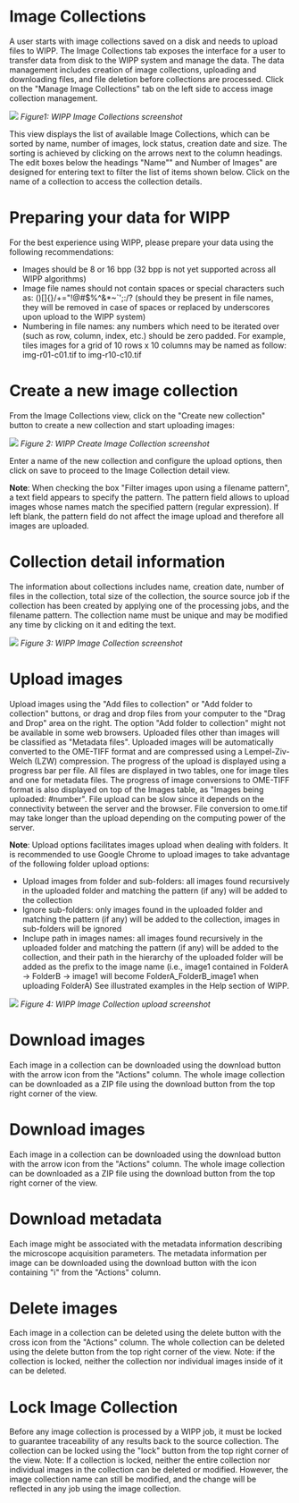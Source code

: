 # Image Collections

A user starts with image collections saved on a disk and needs to upload files to WIPP. The Image Collections tab exposes the interface for a user to transfer data from disk to the WIPP system and manage the data. The data management includes creation of image collections, uploading and downloading files, and file deletion before collections are processed. Click on the "Manage Image Collections" tab on the left side to access image collection management. 

![](image-collections-list.png)
*Figure1: WIPP Image Collections screenshot*

This view displays the list of available Image Collections, which can be sorted by name, number of images, lock status, creation date and size. The sorting is achieved by clicking on the arrows next to the column headings. 
The edit boxes below the headings "Name"" and Number of Images" are designed for entering text to filter the list of items shown below. Click on the name of a collection to access the collection details.

# Preparing your data for WIPP

For the best experience using WIPP, please prepare your data using the following recommendations:
* Images should be 8 or 16 bpp (32 bpp is not yet supported across all WIPP algorithms)
* Image file names should not contain spaces or special characters such as: ()[]{}\/+="!@#$%^&*~`';:/? (should they be present in file names, they will be removed in case of spaces or replaced by underscores upon upload to the WIPP system)
* Numbering in file names: any numbers which need to be iterated over (such as row, column, index, etc.) should be zero padded. 
For example, tiles images for a grid of 10 rows x 10 columns may be named as follow: img-r01-c01.tif to img-r10-c10.tif

# Create a new image collection

From the Image Collections view, click on the "Create new collection" button to create a new collection and start uploading images:

![](new-images-collection.png)
*Figure 2: WIPP Create Image Collection screenshot*

Enter a name of the new collection and configure the upload options, then click on save to proceed to the Image Collection detail view.

**Note**: When checking the box "Filter images upon using a filename pattern", a text field appears to specify the pattern. The pattern field allows to upload images whose names match the specified pattern (regular expression). If left blank, the pattern field do not affect the image upload and therefore all images are uploaded.

# Collection detail information

The information about collections includes name, creation date, number of files in the collection, total size of the collection, the source source job if the collection has been created by applying one of the processing jobs, and the filename pattern. The collection name must be unique and may be modified any time by clicking on it and editing the text.

![](collection-detail.png)
*Figure 3: WIPP Image Collection screenshot*

# Upload images

Upload images using the "Add files to collection" or "Add folder to collection" buttons, or drag and drop files from your computer to the "Drag and Drop" area on the right. The option "Add folder to collection" might not be available in some web browsers. Uploaded files other than images will be classified as "Metadata files". Uploaded images will be automatically converted to the OME-TIFF format and are compressed using a Lempel-Ziv-Welch (LZW) compression.
The progress of the upload is displayed using a progress bar per file. All files are displayed in two tables, one for image tiles and one for metadata files. The progress of image conversions to OME-TIFF format is also displayed on top of the Images table, as "Images being uploaded: #number". 
File upload can be slow since it depends on the connectivity between the server and the browser. File conversion to ome.tif may take longer than the upload depending on the computing power of the server.

**Note**: Upload options facilitates images upload when dealing with folders.
It is recommended to use Google Chrome to upload images to take advantage of the following folder upload options:
- Upload images from folder and sub-folders: all images found recursively in the uploaded folder and matching the pattern (if any) will be added to the collection
- Ignore sub-folders: only images found in the uploaded folder and matching the pattern (if any) will be added to the collection, images in sub-folders will be ignored
- Inclupe path in images names: all images found recursively in the uploaded folder and matching the pattern (if any) will be added to the collection, and their path in the hierarchy of the uploaded folder will be added as the prefix to the image name (i.e., image1 contained in FolderA -> FolderB -> image1 will become FolderA_FolderB_image1 when uploading FolderA)
See illustrated examples in the Help section of WIPP.

![](upload-images.png)
*Figure 4: WIPP Image Collection upload screenshot*

# Download images

Each image in a collection can be downloaded using the download button with the arrow icon from the "Actions" column. 
The whole image collection can be downloaded as a ZIP file using the download button from the top right corner of the view.

# Download images

Each image in a collection can be downloaded using the download button with the arrow icon from the "Actions" column. 
The whole image collection can be downloaded as a ZIP file using the download button from the top right corner of the view.

# Download metadata

Each image might be associated with the metadata information describing the microscope acquisition parameters. The metadata information per image can be downloaded using the download button with the icon containing "i" from the "Actions" column. 

# Delete images

Each image in a collection can be deleted using the delete button with the cross icon from the "Actions" column. The whole collection can be deleted using the delete button from the top right corner of the view.
Note: if the collection is locked, neither the collection nor individual images inside of it can be deleted.

# Lock Image Collection

Before any image collection is processed by a WIPP job, it must be locked to guarantee traceability of any results back to the source collection. The collection can be locked using the "lock" button from the top right corner of the view.
Note: If a collection is locked, neither the entire collection nor individual images in the collection can be deleted or modified. However, the image collection name can still be modified, and the change will be reflected in any job using the image collection.